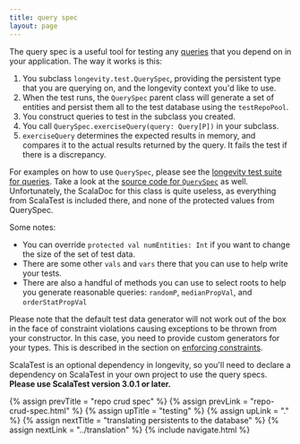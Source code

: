 ```yaml
---
title: query spec
layout: page
---
```


The query spec is a useful tool for testing any
[queries](../query/retrieve-by.html) that you depend on in your
application. The way it works is this:

1. You subclass `longevity.test.QuerySpec`, providing the persistent
   type that you are querying on, and the longevity context you'd like
   to use.
2. When the test runs, the `QuerySpec` parent class will generate a
   set of entities and persist them all to the test database using the
   `testRepoPool`.
3. You construct queries to test in the subclass you created.
4. You call `QuerySpec.exerciseQuery(query: Query[P])` in your subclass.
5. `exerciseQuery` determines the expected results in memory, and
   compares it to the actual results returned by the query. It fails
   the test if there is a discrepancy.

For examples on how to use `QuerySpec`, please see the [longevity test
suite for
queries](https://github.com/longevityframework/longevity/tree/master/longevity/src/test/scala/longevity/integration/queries).
Take a look at the [source
code for `QuerySpec`](https://github.com/longevityframework/longevity/blob/master/longevity/src/main/scala/longevity/test/QuerySpec.scala)
as well. Unfortunately, the ScalaDoc for this class is quite useless,
as everything from ScalaTest is included there, and none of the
protected values from QuerySpec.

Some notes:

- You can override `protected val numEntities: Int` if you want to change
  the size of the set of test data.
- There are some other `vals` and `vars` there that you can use to
  help write your tests.
- There are also a handful of methods you can use to select roots to
  help you generate reasonable queries: `randomP`, `medianPropVal`,
  and `orderStatPropVal`

Please note that the default test data generator will not work out of
the box in the face of constraint violations causing exceptions to be
thrown from your constructor. In this case, you need to provide custom
generators for your types. This is described in the section on
[enforcing constraints](constraints.html).

ScalaTest is an optional dependency in longevity, so you'll need to
declare a dependency on ScalaTest in your own project to use the query
specs. **Please use ScalaTest version 3.0.1 or later.**

{% assign prevTitle = "repo crud spec" %}
{% assign prevLink = "repo-crud-spec.html" %}
{% assign upTitle = "testing" %}
{% assign upLink = "." %}
{% assign nextTitle = "translating persistents to the database" %}
{% assign nextLink = "../translation" %}
{% include navigate.html %}

